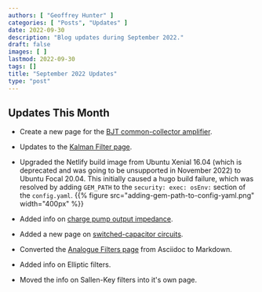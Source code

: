 ```yaml
---
authors: [ "Geoffrey Hunter" ]
categories: [ "Posts", "Updates" ]
date: 2022-09-30
description: "Blog updates during September 2022."
draft: false
images: [ ]
lastmod: 2022-09-30
tags: []
title: "September 2022 Updates"
type: "post"
---
```


## Updates This Month

* Create a new page for the [BJT common-collector amplifier](/electronics/circuit-design/bjt-common-collector-amplifier/).

* Updates to the [Kalman Filter page](/programming/signal-processing/digital-filters/kalman-filter/).

* Upgraded the Netlify build image from Ubuntu Xenial 16.04 (which is deprecated and was going to be unsupported in November 2022) to Ubuntu Focal 20.04. This initially caused a hugo build failure, which was resolved by adding `GEM_PATH` to the `security: exec: osEnv:` section of the `config.yaml`.
    {{% figure src="adding-gem-path-to-config-yaml.png" width="400px" %}}

* Added info on [charge pump output impedance](/electronics/components/power-regulators/charge-pumps/).

* Added a new page on [switched-capacitor circuits](/electronics/circuit-design/switched-capacitor-circuits/).

* Converted the [Analogue Filters page](/electronics/circuit-design/analogue-filters/) from Asciidoc to Markdown.

* Added info on Elliptic filters.

* Moved the info on Sallen-Key filters into it's own page.
